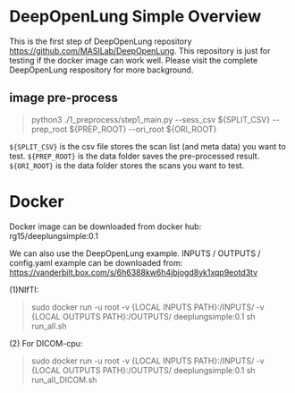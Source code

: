 # DeepOpenLung Simple Overview

This is the first step of DeepOpenLung repository https://github.com/MASILab/DeepOpenLung. This repository is just for testing if the docker image can work well. Please visit the complete DeepOpenLung respository for more background. 


## image pre-process

> python3 ./1_preprocess/step1_main.py --sess_csv ${SPLIT_CSV} --prep_root ${PREP_ROOT} --ori_root ${ORI_ROOT}

```${SPLIT_CSV}``` is the csv file stores the scan list (and meta data) you want to test. 
```${PREP_ROOT}``` is the data folder saves the pre-processed result.
```${ORI_ROOT}``` is the data folder stores the scans you want to test.


# Docker

Docker image can be downloaded from docker hub: rg15/deeplungsimple:0.1 

We can also use the DeepOpenLung example. INPUTS / OUTPUTS / config.yaml example can be downloaded from: 
https://vanderbilt.box.com/s/6h6388kw6h4jbjogd8yk1xqp9eotd3tv


(1)NIfTI: 
> sudo docker run -u root -v {LOCAL INPUTS PATH}:/INPUTS/ -v {LOCAL OUTPUTS PATH}:/OUTPUTS/ deeplungsimple:0.1 sh run_all.sh 


(2) For DICOM-cpu: 
> sudo docker run -u root -v {LOCAL INPUTS PATH}:/INPUTS/ -v {LOCAL OUTPUTS PATH}:/OUTPUTS/ deeplungsimple:0.1 sh run_all_DICOM.sh




